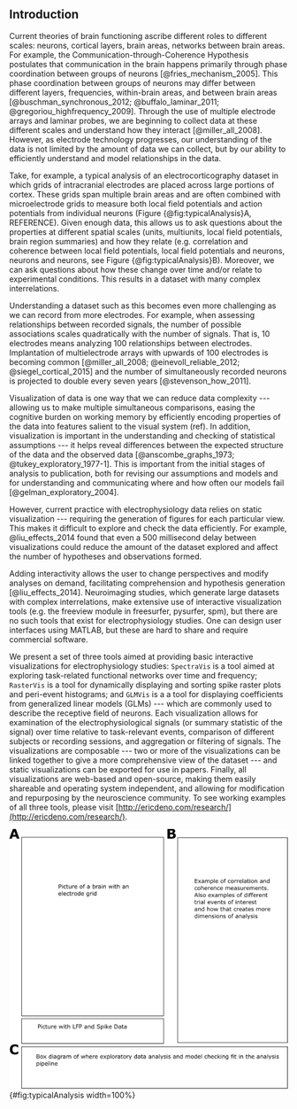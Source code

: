 ## Introduction
Current theories of brain functioning ascribe different roles to different scales: neurons, cortical layers, brain areas, networks between brain areas. For example, the Communication-through-Coherence Hypothesis postulates that communication in the brain happens primarily through phase coordination between groups of neurons [@fries_mechanism_2005]. This phase coordination between groups of neurons may differ between different layers, frequencies, within-brain areas, and between brain areas [@buschman_synchronous_2012; @buffalo_laminar_2011; @gregoriou_highfrequency_2009]. Through the use of multiple electrode arrays and laminar probes, we are beginning to collect data at these different scales and understand how they interact [@miller_all_2008]. However, as electrode technology progresses, our understanding of the data is not limited by the amount of data we can collect, but by our ability to efficiently understand and model relationships in the data.

Take, for example, a typical analysis of an electrocorticography dataset in which grids of intracranial electrodes are placed across large portions of cortex. These grids span multiple brain areas and are often combined with microelectrode grids to measure both local field potentials and action potentials from individual neurons (Figure {@fig:typicalAnalysis}A, REFERENCE). Given enough data, this allows us to ask questions about the properties at different spatial scales (units, multiunits, local field potentials, brain region summaries) and how they relate (e.g. correlation and coherence between local field potentials, local field potentials and neurons, neurons and neurons, see Figure {@fig:typicalAnalysis}B). Moreover, we can ask questions about how these change over time and/or relate to experimental conditions. This results in a dataset with many complex interrelations.

Understanding a dataset such as this becomes even more challenging as we can record from more electrodes. For example, when assessing relationships between recorded signals, the number of possible associations scales quadratically with the number of signals. That is, 10 electrodes means analyzing 100 relationships between electrodes. Implantation of multielectrode arrays with upwards of 100 electrodes is becoming common [@miller_all_2008; @einevoll_reliable_2012; @siegel_cortical_2015] and the number of simultaneously recorded neurons is projected to double every seven years [@stevenson_how_2011].

Visualization of data is one way that we can reduce data complexity --- allowing us to make multiple simultaneous comparisons, easing the cognitive burden on working memory by efficiently encoding properties of the data into features salient to the visual system (ref). In addition, visualization is important in the understanding and checking of statistical assumptions --- it helps reveal differences between the expected structure of the data and the observed data [@anscombe_graphs_1973; @tukey_exploratory_1977-1]. This is important from the initial stages of analysis to publication, both for revising our assumptions and models and for understanding and communicating where and how often our models fail [@gelman_exploratory_2004].

However, current practice with electrophysiology data relies on static visualization --- requiring the generation of figures for each particular view. This makes it difficult to explore and check the data efficiently. For example, @liu_effects_2014 found that even a 500 millisecond delay between visualizations could reduce the amount of the dataset explored and affect the number of hypotheses and observations formed.

Adding interactivity allows the user to change perspectives and modify analyses on demand, facilitating comprehension and hypothesis generation [@liu_effects_2014]. Neuroimaging studies, which generate large datasets with complex interrelations, make extensive use of interactive visualization tools (e.g. the freeview module in freesurfer, pysurfer, spm), but there are no such tools that exist for electrophysiology studies. One can design user interfaces using MATLAB, but these are hard to share and require commercial software.

We present a set of three tools aimed at providing basic interactive visualizations for electrophysiology studies: `SpectraVis` is a tool aimed at exploring task-related functional networks over time and frequency; `RasterVis` is a tool for dynamically displaying and sorting spike raster plots and peri-event histograms; and `GLMVis` is a a tool for displaying coefficients from generalized linear models (GLMs) --- which are commonly used to describe the receptive field of neurons. Each visualization allows for examination of the electrophysiological signals (or summary statistic of the signal) over time relative to task-relevant events, comparison of different subjects or recording sessions, and aggregation or filtering of signals. The visualizations are composable --- two or more of the visualizations can be linked together to give a more comprehensive view of the dataset --- and static visualizations can be exported for use in papers. Finally, all visualizations are web-based and open-source, making them easily shareable and operating system independent, and allowing for modification and repurposing by the neuroscience community. To see working examples of all three tools, please visit [http://ericdeno.com/research/](http://ericdeno.com/research/).

![Typical Analysis.](figures/typicalAnalysis.png){#fig:typicalAnalysis width=100%}
